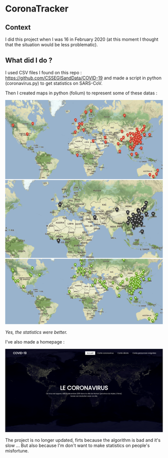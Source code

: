 # CoronaTracker

## Context

I did this project when I was 16 in February 2020 (at this moment I thought that the situation would be less problematic). 

## What did I do ?

I used CSV files I found on this repo : https://github.com/CSSEGISandData/COVID-19 and made a script in python (coronavirus.py) to get statistics on SARS-CoV.

Then I created maps in python (folium) to represent some of these datas :

![alt text](image_readme/map_confirmed.png) ![alt text](image_readme/map_died_people.png) ![alt text](image_readme/recovered_people.png)

*Yes, the statistics were better.*

I've also made a homepage :

![alt text](image_readme/homepage.png) 
 


The project is no longer updated, firts because the algorithm is bad and it's slow ... But also because I'm don't want to make statistics on people's misfortune.






